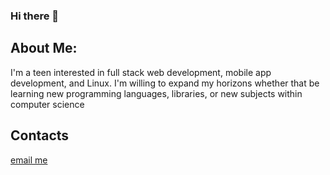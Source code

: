 ### Hi there 👋

## About Me:
I'm a teen interested in full stack web development, mobile app development, and Linux. I'm willing to expand my horizons whether that be learning new programming languages, libraries, or new subjects within computer science 

## Contacts
<a href="mailto:AlexBastola2008@protonmail.com"> email me </a>

